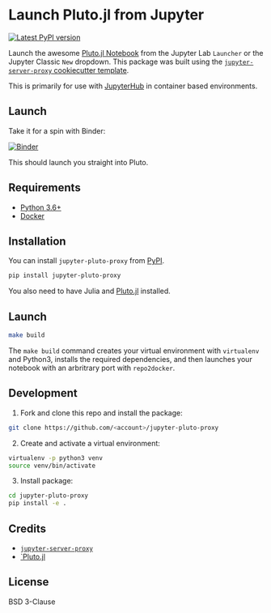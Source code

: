 # Launch Pluto.jl from Jupyter

[![Latest PyPI version](https://img.shields.io/pypi/v/jupyter-pluto-proxy?logo=pypi)](https://pypi.python.org/pypi/jupyter-pluto-proxy)

Launch the awesome [Pluto.jl Notebook](https://plutojl.org/) from the
Jupyter Lab `Launcher` or the Jupyter Classic `New` dropdown. This
package was built using the [`jupyter-server-proxy` cookiecutter
template](https://github.com/illumidesk/cookiecutter-jupyter-server-proxy).

This is primarily for use with
[JupyterHub](https://github.com/jupyterhub/jupyterhub) in container
based environments.

## Launch

Take it for a spin with Binder:

[![Binder](https://mybinder.org/badge_logo.svg)](https://mybinder.org/v2/gh/yuvipanda/jupyter-pluto-proxy/main?urlpath=pluto)

This should launch you straight into Pluto.

## Requirements

- [Python 3.6+](https://www.python.org/downloads/)
- [Docker](https://docs.docker.com/get-docker/)

## Installation

You can install `jupyter-pluto-proxy` from [PyPI](https://pypi.org/project/jupyter-pluto-proxy/).

```bash
pip install jupyter-pluto-proxy
```

You also need to have Julia and [Pluto.jl](https://github.com/fonsp/Pluto.jl)
installed.

## Launch

```bash
make build
```

The `make build` command creates your virtual environment with `virtualenv` and Python3, installs the required dependencies, and then launches your notebook with an arbritrary port with `repo2docker`.

## Development

1. Fork and clone this repo and install the package:

```bash
git clone https://github.com/<account>/jupyter-pluto-proxy
```

2. Create and activate a virtual environment:

```bash
virtualenv -p python3 venv
source venv/bin/activate
```

3. Install package:

```bash
cd jupyter-pluto-proxy
pip install -e .
```

## Credits

- [`jupyter-server-proxy`](https://github.com/jupyterhub/jupyter-server-proxy)
- [`Pluto.jl](https://github.com/fonsp/Pluto.jl)

## License

BSD 3-Clause
